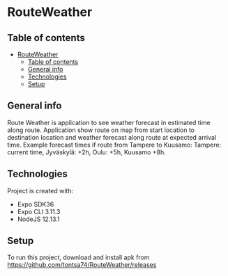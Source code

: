 # RouteWeather

## Table of contents
- [RouteWeather](#routeweather)
  - [Table of contents](#table-of-contents)
  - [General info](#general-info)
  - [Technologies](#technologies)
  - [Setup](#setup)

## General info
Route Weather is application to see weather forecast in estimated time along route. 
Application show route on map from start location to destination location and weather forecast along route at expected arrival time. 
Example forecast times if route from Tampere to Kuusamo: Tampere: current time, Jyväskylä: +2h, Oulu: +5h, Kuusamo +8h.
	
## Technologies
Project is created with:
* Expo SDK36
* Expo CLI 3.11.3
* NodeJS 12.13.1
	
## Setup
To run this project, download and install apk from https://github.com/tontsa74/RouteWeather/releases
